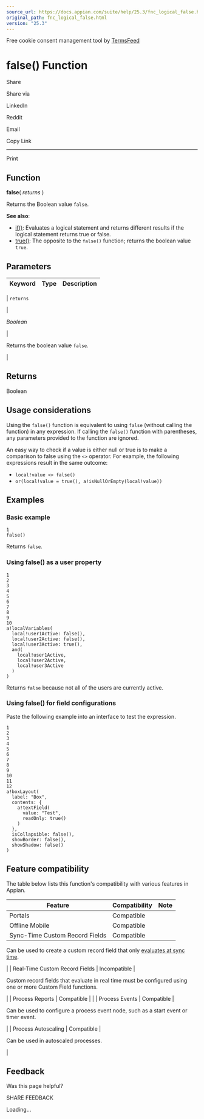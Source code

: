 ```yaml
---
source_url: https://docs.appian.com/suite/help/25.3/fnc_logical_false.html
original_path: fnc_logical_false.html
version: "25.3"
---
```


Free cookie consent management tool by [TermsFeed](https://www.termsfeed.com/)

# false() Function

Share

Share via

LinkedIn

Reddit

Email

Copy Link

* * *

Print

## Function

**false**( _returns_ )

Returns the Boolean value `false`.

**See also**:

-   [if()](fnc_logical_if.html): Evaluates a logical statement and returns different results if the logical statement returns true or false.
-   [true()](fnc_logical_true.html): The opposite to the `false()` function; returns the boolean value `true`.

## Parameters

| Keyword | Type | Description |
| --- | --- | --- |
|
`returns`

 |

_Boolean_

 |

Returns the boolean value `false`.

 |

## Returns

Boolean

## Usage considerations

Using the `false()` function is equivalent to using `false` (without calling the function) in any expression. If calling the `false()` function with parentheses, any parameters provided to the function are ignored.

An easy way to check if a value is either null or true is to make a comparison to false using the `<>` operator. For example, the following expressions result in the same outcome:

-   `local!value <> false()`
-   `or(local!value = true(), a!isNullOrEmpty(local!value))`

## Examples

### Basic example

```
1
false()
```

Returns `false`.

### Using false() as a user property

```
1
2
3
4
5
6
7
8
9
10
a!localVariables(
  local!user1Active: false(),
  local!user2Active: false(),
  local!user3Active: true(),
  and(
    local!user1Active,
    local!user2Active,
    local!user3Active
  )
)
```

Returns `false` because not all of the users are currently active.

### Using false() for field configurations

Paste the following example into an interface to test the expression.

```
1
2
3
4
5
6
7
8
9
10
11
12
a!boxLayout(
  label: "Box",
  contents: {
    a!textField(
      value: "Test",
      readOnly: true()
    )
  },
  isCollapsible: false(),
  showBorder: false(),
  showShadow: false()
)
```

## Feature compatibility

The table below lists this function's compatibility with various features in Appian.

| Feature | Compatibility | Note |
| --- | --- | --- |
| Portals | Compatible |  |
| Offline Mobile | Compatible |  |
| Sync-Time Custom Record Fields | Compatible |
Can be used to create a custom record field that only [evaluates at sync time](custom-record-fields.html#prodlink-sync-time-evaluations).

 |
| Real-Time Custom Record Fields | Incompatible |

Custom record fields that evaluate in real time must be configured using one or more Custom Field functions.

 |
| Process Reports | Compatible |  |
| Process Events | Compatible |

Can be used to configure a process event node, such as a start event or timer event.

 |
| Process Autoscaling | Compatible |

Can be used in autoscaled processes.

 |

## Feedback

Was this page helpful?

SHARE FEEDBACK

Loading...